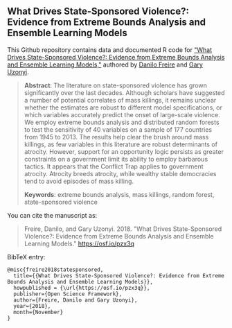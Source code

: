 ## What Drives State-Sponsored Violence?: Evidence from Extreme Bounds Analysis and Ensemble Learning Models

This Github repository contains data and documented R code for ["What Drives State-Sponsored Violence?: Evidence from Extreme Bounds Analysis and Ensemble Learning Models,"](https://osf.io/pzx3q) authored by [Danilo Freire](http://danilofreire.com) and [Gary Uzonyi](https://sites.google.com/site/uzonyigary/). 

> **Abstract**: The literature on state-sponsored violence has grown significantly over the last decades. Although scholars have suggested a number of potential correlates of mass killings, it remains unclear whether the estimates are robust to different model specifications, or which variables accurately predict the onset of large-scale violence. We employ extreme bounds analysis and distributed random forests to test the sensitivity of 40 variables on a sample of 177 countries from 1945 to 2013. The results help clear the brush around mass killings, as few variables in this literature are robust determinants of atrocity. However, support for an opportunity logic persists as greater constraints on a government limit its ability to employ barbarous tactics. It appears that the Conflict Trap applies to government atrocity. Atrocity breeds atrocity, while wealthy stable democracies tend to avoid episodes of mass killing.
>
> **Keywords**: extreme bounds analysis, mass killings, random forest, state-sponsored violence

You can cite the manuscript as: 

> Freire, Danilo, and Gary Uzonyi. 2018. "What Drives State-Sponsored Violence?: Evidence from Extreme Bounds Analysis and Ensemble Learning Models." https://osf.io/pzx3q

BibTeX entry:

```
@misc{freire2018statesponsored,
  title={{What Drives State-Sponsored Violence?: Evidence from Extreme Bounds Analysis and Ensemble Learning Models}},
  howpublished = {\url{https://osf.io/pzx3q}},
  publisher={Open Science Framework},
  author={Freire, Danilo and Gary Uzonyi},
  year={2018},
  month={November}
}
```
